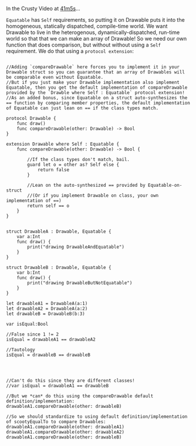 
In the Crusty Video at [41m5s](https://www.youtube.com/watch?v=xE5EcHuz52I#t=41m5s)...

`Equatable` has `Self` requirements, so putting it on Drawable puts it into the homogeneous, statically dispatched, compile-time world. We want Drawable to live in the heterogenous, dynamically-dispatched, run-time world so that that we can make an array of Drawable! So we need our own function that does comparison, but without without using a `Self` requirement. We do that using a `protocol extension`:


```

//Adding `compareDrawable` here forces you to implement it in your Drawable struct so you can guarantee that an array of Drawables will be comparable even without Equatable.
//But if you just make your Drawable implementation also implement Equatable, then you get the default implementation of compareDrawable provided by the `Drawble where Self : Equatable` protocol extension!
//As an added bonus, since Equatable on a struct auto-synthesizes the == function by comparing member properties, the default implementation of Equatable can just lean on == if the class types match.

protocol Drawable {
    func draw()
    func compareDrawable(other: Drawable) -> Bool
}

extension Drawable where Self : Equatable {
    func compareDrawable(other: Drawable) -> Bool {
        
        //If the class types don't match, bail.
        guard let o = other as? Self else {
            return false
        }
        
        //Lean on the auto-synthesized == provided by Equatable-on-struct
        //(Or if you implement Drawable on class, your own implementation of ==)
        return self == o
    }
}


struct DrawableA : Drawable, Equatable {
    var a:Int
    func draw() {
        print("drawing DrawableAndEquatable")
    }
}

struct DrawableB : Drawable, Equatable {
    var b:Int
    func draw() {
        print("drawing DrawableButNotEquatable")
    }
}

let drawableA1 = DrawableA(a:1)
let drawableA2 = DrawableA(a:2)
let drawableB = DrawableB(b:3)

var isEqual:Bool

//False since 1 != 2
isEqual = drawableA1 == drawableA2

//Tautology
isEqual = drawableB == drawableB




//Can't do this since they are different classes!
//var isEqual = drawableA1 == drawableB

//But we *can* do this using the compareDrawable default definition/implementation:
drawableA1.compareDrawable(other: drawableB)

//So we should standardize to using default definition/implementation of scootyEqualTo to compare Drawables:
drawableA1.compareDrawable(other: drawableA1)
drawableA1.compareDrawable(other: drawableA2)
drawableA1.compareDrawable(other: drawableB)
```
